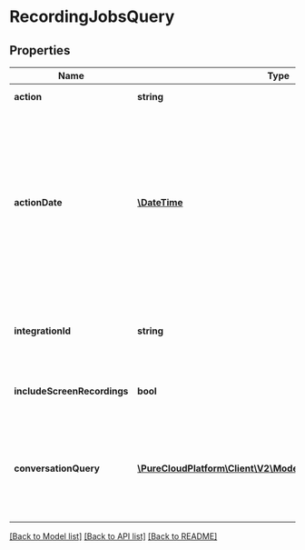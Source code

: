 # RecordingJobsQuery

## Properties
Name | Type | Description | Notes
------------ | ------------- | ------------- | -------------
**action** | **string** | Operation to perform bulk task | 
**actionDate** | [**\DateTime**](\DateTime.md) | The date when the action will be performed. If the operation will cause the delete date of a recording to be older than the export date, the export date will be adjusted to the delete date. Date time is represented as an ISO-8601 string. For example: yyyy-MM-ddTHH:mm:ss.SSSZ | 
**integrationId** | **string** | IntegrationId to Access AWS S3 bucket for bulk recording exports. This field is for EXPORT only | [optional] 
**includeScreenRecordings** | **bool** | Include Screen recordings for export action, default value &#x3D; true | [optional] 
**conversationQuery** | [**\PureCloudPlatform\Client\V2\Model\AsyncConversationQuery**](AsyncConversationQuery.md) | Conversation Query. Note: After the recording is created, it might take up to 48 hours for the recording to be included in the submitted job query. | 

[[Back to Model list]](../README.md#documentation-for-models) [[Back to API list]](../README.md#documentation-for-api-endpoints) [[Back to README]](../README.md)


